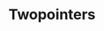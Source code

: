 ---
layout: posts_by_category
categories: twopointers
title: Twopointers
permalink: /category/twopointers
---